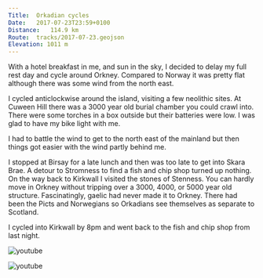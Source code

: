 ```yaml
---
Title:	Orkadian cycles 
Date:	2017-07-23T23:59+0100 
Distance:	114.9 km
Route:	tracks/2017-07-23.geojson
Elevation: 1011 m
---
```


With a hotel breakfast in me, and sun in the sky, I decided to delay my full rest day and cycle around Orkney. Compared to Norway it was pretty flat although there was some wind from the north east.

I cycled anticlockwise around the island, visiting a few neolithic sites. At Cuween Hill there was a 3000 year old burial chamber you could crawl into. There were some torches in a box outside but their batteries were low. I was glad to have my bike light with me.

I had to battle the wind to get to the north east of the mainland but then things got easier with the wind partly behind me.

I stopped at Birsay for a late lunch and then was too late to get into Skara Brae. A detour to Stromness to find a fish and chip shop turned up nothing. On the way back to Kirkwall I visited the stones of Stenness. You can hardly move in Orkney without tripping over a 3000, 4000, or 5000 year old structure. Fascinatingly, gaelic had never made it to Orkney. There had been the Picts and Norwegians so Orkadians see themselves as separate to Scotland. 

I cycled into Kirkwall by 8pm and went back to the fish and chip shop from last night.

![youtube](https://youtu.be/9eWSESxPm_s "Orkney update")

![youtube](https://youtu.be/rtp8Q4tl0C8 "ride with me")
